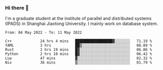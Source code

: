 ### Hi there 👋

I'm a graduate student at the institute of parallel and distributed systems (IPADS) in Shanghai Jiaotong University. I mainly work on database system.

<!--START_SECTION:waka-->

```text
From: 04 May 2022 - To: 11 May 2022

C++             24 hrs 4 mins   █████████████████▓░░░░░░░   71.19 %
YAML            3 hrs           ██▒░░░░░░░░░░░░░░░░░░░░░░   08.89 %
Rust            2 hrs 19 mins   █▓░░░░░░░░░░░░░░░░░░░░░░░   06.86 %
Python          2 hrs 10 mins   █▓░░░░░░░░░░░░░░░░░░░░░░░   06.42 %
Lua             47 mins         ▓░░░░░░░░░░░░░░░░░░░░░░░░   02.32 %
Nix             36 mins         ▒░░░░░░░░░░░░░░░░░░░░░░░░   01.79 %
```

<!--END_SECTION:waka-->

<!--
**yqmmm/yqmmm** is a ✨ _special_ ✨ repository because its `README.md` (this file) appears on your GitHub profile.

Here are some ideas to get you started:

- 🔭 I’m currently working on ...
- 🌱 I’m currently learning ...
- 👯 I’m looking to collaborate on ...
- 🤔 I’m looking for help with ...
- 💬 Ask me about ...
- 📫 How to reach me: ...
- 😄 Pronouns: ...
- ⚡ Fun fact: ...
-->
